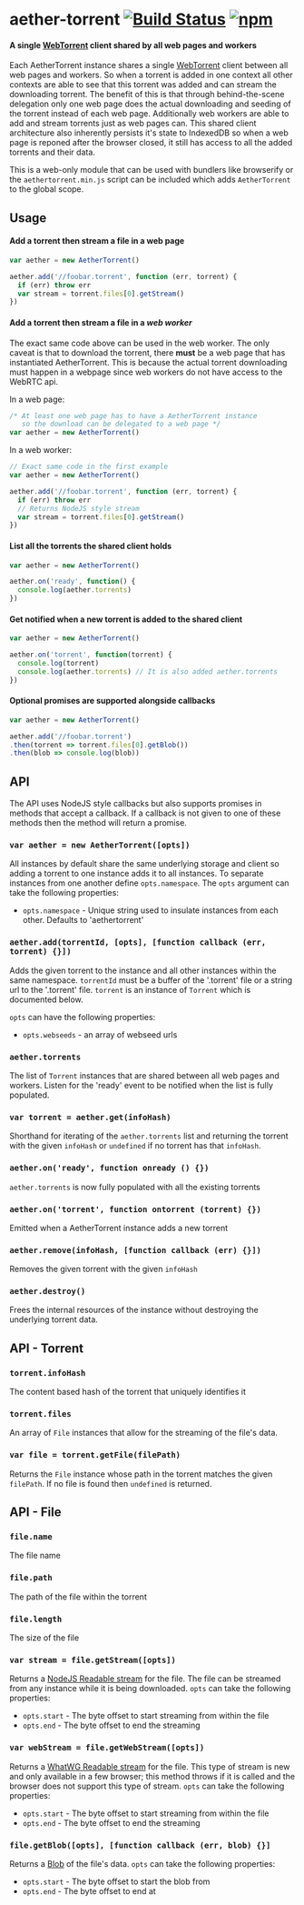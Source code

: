 # aether-torrent [![Build Status](https://travis-ci.org/xuset/aether-torrent.svg?branch=master)](https://travis-ci.org/xuset/aether-torrent) [![npm](https://img.shields.io/npm/v/aether-torrent.svg)](https://npmjs.org/package/aether-torrent)

#### A single [WebTorrent](https://webtorrent.io/) client shared by all web pages and workers

Each AetherTorrent instance shares a single [WebTorrent](https://webtorrent.io/) client between all web pages and workers. So when a torrent is added in one context all other contexts are able to see that this torrent was added and can stream the downloading torrent. The benefit of this is that through behind-the-scene delegation only one web page does the actual downloading and seeding of the torrent instead of each web page. Additionally web workers are able to add and stream torrents just as web pages can. This shared client architecture also inherently persists it's state to IndexedDB so when a web page is reponed after the browser closed, it still has access to all the added torrents and their data.

This is a web-only module that can be used with bundlers like browserify or the `aethertorrent.min.js` script can be included which adds `AetherTorrent` to the global scope.

## Usage

#### Add a torrent then stream a file in a web page

```js
var aether = new AetherTorrent()

aether.add('//foobar.torrent', function (err, torrent) {
  if (err) throw err
  var stream = torrent.files[0].getStream()
})
```

#### Add a torrent then stream a file in a *web worker*

The exact same code above can be used in the web worker. The only caveat is that to download the torrent, there **must** be a web page that has instantiated AetherTorrent. This is because the actual torrent downloading must happen in a webpage since web workers do not have access to the WebRTC api.

In a web page:
```js
/* At least one web page has to have a AetherTorrent instance
   so the download can be delegated to a web page */
var aether = new AetherTorrent()
```

In a web worker:
```js
// Exact same code in the first example
var aether = new AetherTorrent()

aether.add('//foobar.torrent', function (err, torrent) {
  if (err) throw err
  // Returns NodeJS style stream
  var stream = torrent.files[0].getStream()
})
```

#### List all the torrents the shared client holds

```js
var aether = new AetherTorrent()

aether.on('ready', function() {
  console.log(aether.torrents)
})
```

#### Get notified when a new torrent is added to the shared client

```js
var aether = new AetherTorrent()

aether.on('torrent', function(torrent) {
  console.log(torrent)
  console.log(aether.torrents) // It is also added aether.torrents
})
```

#### Optional promises are supported alongside callbacks
```js
var aether = new AetherTorrent()

aether.add('//foobar.torrent')
.then(torrent => torrent.files[0].getBlob())
.then(blob => console.log(blob))
```

## API

The API uses NodeJS style callbacks but also supports promises in methods that accept a callback. If a callback is not given to one of these methods then the method will return a promise.

### `var aether = new AetherTorrent([opts])`

All instances by default share the same underlying storage and client so adding a torrent to one instance adds it to all instances. To separate instances from one another define `opts.namespace`. The `opts` argument can take the following properties:

 * `opts.namespace` - Unique string used to insulate instances from each other. Defaults to 'aethertorrent'

### `aether.add(torrentId, [opts], [function callback (err, torrent) {}])`

Adds the given torrent to the instance and all other instances within the same namespace. `torrentId` must be a buffer of the '.torrent' file or a string url to the '.torrent' file. `torrent` is an instance of `Torrent` which is documented below.

`opts` can have the following properties:

* `opts.webseeds` - an array of webseed urls

### `aether.torrents`

The list of `Torrent` instances that are shared between all web pages and workers. Listen for the 'ready' event to be notified when the list is fully populated.


### `var torrent = aether.get(infoHash)`

Shorthand for iterating of the `aether.torrents` list and returning the torrent with the given `infoHash` or `undefined` if no torrent has that `infoHash`.

### `aether.on('ready', function onready () {})`

  `aether.torrents` is now fully populated with all the existing torrents

### `aether.on('torrent', function ontorrent (torrent) {})`

  Emitted when a AetherTorrent instance adds a new torrent

### `aether.remove(infoHash, [function callback (err) {}])`

Removes the given torrent with the given `infoHash`

### `aether.destroy()`

Frees the internal resources of the instance without destroying the underlying torrent data.

## API - Torrent

### `torrent.infoHash`

The content based hash of the torrent that uniquely identifies it

### `torrent.files`

An array of `File` instances that allow for the streaming of the file's data.

### `var file = torrent.getFile(filePath)`

Returns the `File` instance whose path in the torrent matches the given `filePath`. If no file is found then `undefined` is returned.

## API - File

### `file.name`

The file name

### `file.path`

The path of the file within the torrent

### `file.length`

The size of the file

### `var stream = file.getStream([opts])`

Returns a [NodeJS Readable stream](https://nodejs.org/api/stream.html#stream_readable_streams) for the file. The file can be streamed from any instance while it is being downloaded. `opts` can take the following properties:

* `opts.start` - The byte offset to start streaming from within the file
* `opts.end` - The byte offset to end the streaming

### `var webStream = file.getWebStream([opts])`

Returns a [WhatWG Readable stream](https://streams.spec.whatwg.org/) for the file. This type of stream is new and only available in a few browser; this method throws if it is called and the browser does not support this type of stream. `opts` can take the following properties:

* `opts.start` - The byte offset to start streaming from within the file
* `opts.end` - The byte offset to end the streaming

### `file.getBlob([opts], [function callback (err, blob) {}]`

  Returns a [Blob](https://developer.mozilla.org/en-US/docs/Web/API/Blob) of the file's data. `opts` can take the following properties:

  * `opts.start` - The byte offset to start the blob from
  * `opts.end` - The byte offset to end at
